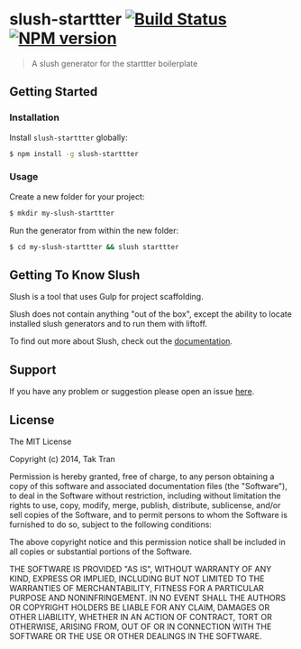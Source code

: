 # slush-starttter [![Build Status](https://secure.travis-ci.org/taktran/slush-starttter.png?branch=master)](https://travis-ci.org/taktran/slush-starttter) [![NPM version](https://badge-me.herokuapp.com/api/npm/slush-starttter.png)](http://badges.enytc.com/for/npm/slush-starttter)

> A slush generator for the starttter boilerplate


## Getting Started

### Installation

Install `slush-starttter` globally:

```bash
$ npm install -g slush-starttter
```

### Usage

Create a new folder for your project:

```bash
$ mkdir my-slush-starttter
```

Run the generator from within the new folder:

```bash
$ cd my-slush-starttter && slush starttter
```

## Getting To Know Slush

Slush is a tool that uses Gulp for project scaffolding.

Slush does not contain anything "out of the box", except the ability to locate installed slush generators and to run them with liftoff.

To find out more about Slush, check out the [documentation](https://github.com/klei/slush).

## Support
If you have any problem or suggestion please open an issue [here](https://github.com/taktran/slush-starttter/issues).

## License

The MIT License

Copyright (c) 2014, Tak Tran

Permission is hereby granted, free of charge, to any person
obtaining a copy of this software and associated documentation
files (the "Software"), to deal in the Software without
restriction, including without limitation the rights to use,
copy, modify, merge, publish, distribute, sublicense, and/or sell
copies of the Software, and to permit persons to whom the
Software is furnished to do so, subject to the following
conditions:

The above copyright notice and this permission notice shall be
included in all copies or substantial portions of the Software.

THE SOFTWARE IS PROVIDED "AS IS", WITHOUT WARRANTY OF ANY KIND,
EXPRESS OR IMPLIED, INCLUDING BUT NOT LIMITED TO THE WARRANTIES
OF MERCHANTABILITY, FITNESS FOR A PARTICULAR PURPOSE AND
NONINFRINGEMENT. IN NO EVENT SHALL THE AUTHORS OR COPYRIGHT
HOLDERS BE LIABLE FOR ANY CLAIM, DAMAGES OR OTHER LIABILITY,
WHETHER IN AN ACTION OF CONTRACT, TORT OR OTHERWISE, ARISING
FROM, OUT OF OR IN CONNECTION WITH THE SOFTWARE OR THE USE OR
OTHER DEALINGS IN THE SOFTWARE.

